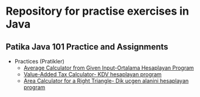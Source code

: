 # Repository for practise exercises in Java

## Patika Java 101 Practice and Assignments

<ul>
  
  <li>Practices (Pratikler)
    <ul>
      <li> <a href="https://github.com/YagmurGULEC/JavaPatikaPrinceton/blob/main/Java101Patika/AverageCalculator.java">Average Calculator from Given Input-Ortalama Hesaplayan Program</a> </li>
      <li> <a href="https://github.com/YagmurGULEC/JavaPatikaPrinceton/blob/main/Java101Patika/TaxCalculator.java">Value-Added Tax Calculator- KDV hesaplayan program</a> </li>
       <li> <a href="https://github.com/YagmurGULEC/JavaPatikaPrinceton/blob/main/Java101Patika/AreaCalculator.java">Area Calculator for a Right Triangle- Dik ucgen alanini hesaplayan program</a> </li>
    </ul>
  </li>
</ul>